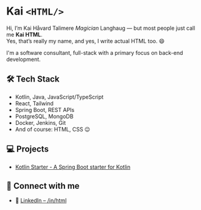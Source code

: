 # Kai `<HTML/>` 

Hi, I’m Kai Håvard Talimere *Magician* Langhaug — but most people just call me **Kai HTML**.  
Yes, that’s really my name, and yes, I write actual HTML too. 😄

I'm a software consultant, full-stack with a primary focus on back-end development.

## 🛠️ Tech Stack
- Kotlin, Java, JavaScript/TypeScript
- React, Tailwind
- Spring Boot, REST APIs
- PostgreSQL, MongoDB
- Docker, Jenkins, Git
- And of course: HTML, CSS 😉

## 💻 Projects
- [Kotlin Starter - A Spring Boot starter for Kotlin](https://github.com/Talimere/kotlin-starter)

## 🔗 Connect with me
- 💼 [LinkedIn – /in/html](https://www.linkedin.com/in/html)
